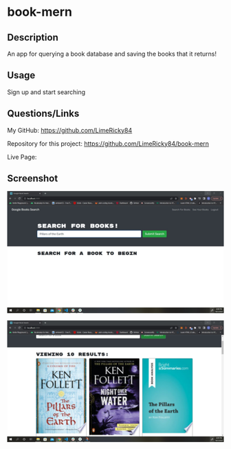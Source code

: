 # book-mern

## Description

An app for querying a book database and saving the books that it returns!

## Usage

Sign up and start searching

## Questions/Links

My GitHub:  https://github.com/LimeRicky84

Repository for this project:  https://github.com/LimeRicky84/book-mern

Live Page:

## Screenshot

![img](https://github.com/LimeRicky84/book-mern/blob/main/assets/book%20mern1.jpg)

![img](https://github.com/LimeRicky84/book-mern/blob/main/assets/book%20mern2.jpg)